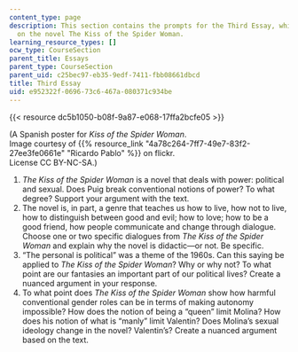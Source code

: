 ```yaml
---
content_type: page
description: This section contains the prompts for the Third Essay, which focuses
  on the novel The Kiss of the Spider Woman.
learning_resource_types: []
ocw_type: CourseSection
parent_title: Essays
parent_type: CourseSection
parent_uid: c25bec97-eb35-9edf-7411-fbb08661dbcd
title: Third Essay
uid: e952322f-0696-73c6-467a-080371c934be
---
```


{{< resource dc5b1050-b08f-9a87-e068-17ffa2bcfe05 >}}  

(A Spanish poster for _Kiss of the Spider Woman_.  
Image courtesy of {{% resource_link "4a78c264-7ff7-49e7-83f2-27ee3fe0661e" "Ricardo Pablo" %}} on flickr.  
License CC BY-NC-SA.)

1.  _The Kiss of the Spider Woman_ is a novel that deals with power: political and sexual. Does Puig break conventional notions of power? To what degree? Support your argument with the text.
2.  The novel is, in part, a genre that teaches us how to live, how not to live, how to distinguish between good and evil; how to love; how to be a good friend, how people communicate and change through dialogue. Choose one or two specific dialogues from _The Kiss of the Spider Woman_ and explain why the novel is didactic—or not. Be specific.
3.  “The personal is political” was a theme of the 1960s. Can this saying be applied to _The Kiss of the Spider Woman_? Why or why not? To what point are our fantasies an important part of our political lives? Create a nuanced argument in your response.
4.  To what point does _The Kiss of the Spider Woman_ show how harmful conventional gender roles can be in terms of making autonomy impossible? How does the notion of being a “queen” limit Molina? How does his notion of what is “manly” limit Valentin? Does Molina’s sexual ideology change in the novel? Valentin’s? Create a nuanced argument based on the text.